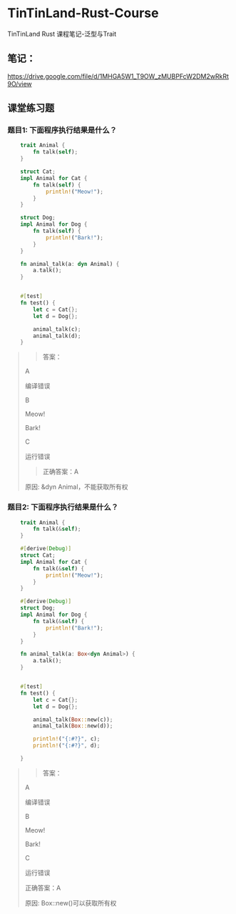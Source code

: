 # TinTinLand-Rust-Course
TinTinLand Rust 课程笔记-泛型与Trait

## 笔记：
https://drive.google.com/file/d/1MHGA5W1_T9OW_zMUBPFcW2DM2wRkRt9O/view

## 课堂练习题

### 题目1: 下面程序执行结果是什么？
```rust
    trait Animal {
        fn talk(self);
    }

    struct Cat;
    impl Animal for Cat {
        fn talk(self) {
            println!("Meow!");
        }
    }

    struct Dog;
    impl Animal for Dog {
        fn talk(self) {
            println!("Bark!");
        }
    }

    fn animal_talk(a: dyn Animal) {
        a.talk();
    }


    #[test]
    fn test() {
        let c = Cat{};
        let d = Dog{};

        animal_talk(c);
        animal_talk(d);
    }
```
>>答案：
>
> A 
> 
>   编译错误
> 
> B 
> 
>   Meow!
> 
>   Bark!
> 
> C 
> 
>   运行错误
>
>
>>
>> 正确答案：A
> 
> 原因: &dyn Animal，不能获取所有权

### 题目2: 下面程序执行结果是什么？
```rust
    trait Animal {
        fn talk(&self);
    }

    #[derive(Debug)]
    struct Cat;
    impl Animal for Cat {
        fn talk(&self) {
            println!("Meow!");
        }
    }

    #[derive(Debug)]
    struct Dog;
    impl Animal for Dog {
        fn talk(&self) {
            println!("Bark!");
        }
    }

    fn animal_talk(a: Box<dyn Animal>) {
        a.talk();
    }


    #[test]
    fn test() {
        let c = Cat{};
        let d = Dog{};

        animal_talk(Box::new(c));
        animal_talk(Box::new(d));

        println!("{:#?}", c);
        println!("{:#?}", d);

    }
```

>> 答案：
>
> A 
> 
>   编译错误
>
> 
> B 
> 
>   Meow!
> 
>   Bark!
> 
> C 
> 
>   运行错误
>
>
>>
> 正确答案：A 
> 
> 原因: Box::new()可以获取所有权